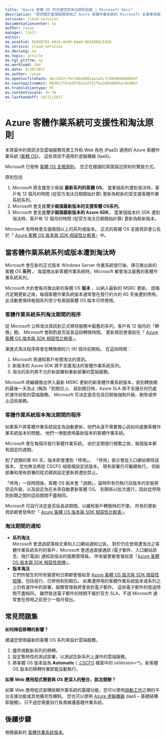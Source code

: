 ```yaml
---
title: "Azure 客體 OS 可支援性和淘汰原則指南 | Microsoft Docs"
description: "提供關於雲端服務使用之 Azure 客體作業系統的 Microsoft 支援事項資訊。"
services: cloud-services
documentationcenter: na
author: raiye
manager: timlt
editor: 
ms.assetid: 919dd781-4dc6-4e50-bda8-9632966c5458
ms.service: cloud-services
ms.devlang: na
ms.topic: article
ms.tgt_pltfrm: na
ms.workload: tbd
ms.date: 9/20/2017
ms.author: raiye
ms.openlocfilehash: 4bc2d57cf4c7d6e0981aa1a5c7c989860600b897
ms.sourcegitcommit: 6699c77dcbd5f8a1a2f21fba3d0a0005ac9ed6b7
ms.translationtype: HT
ms.contentlocale: zh-TW
ms.lasthandoff: 10/11/2017
---
```

# <a name="azure-guest-os-supportability-and-retirement-policy"></a>Azure 客體作業系統可支援性和淘汰原則
本頁面中的資訊涉及雲端服務背景工作和 Web 角色 (PaaS) 適用的 Azure 客體作業系統 ([客體 OS](cloud-services-guestos-update-matrix.md))。 這些資訊不適用於虛擬機器 (IaaS)。

Microsoft 已發佈 [客體 OS 支援原則](http://support.microsoft.com/gp/azure-cloud-lifecycle-faq)。 您正在閱讀的頁面描述原則的實施方式。

原則包括

1. Microsoft 將支援至少兩個 **最新系列的客體 OS**。 當某個系列遭到淘汰時，客戶有 12 個月的時間 (從官方淘汰日期開始計算) 更新為較新的受支援客體作業系統系列。
2. Microsoft 會支援**至少兩個最新版本的支援客體 OS系列**。
3. Microsoft 會支援**至少兩個最新版本的 Azure SDK**。 當某個版本的 SDK 遭到淘汰時，客戶有 12 個月的時間 (從官方淘汰日期開始計算) 更新為較新版本。

Microsoft 有時候會支援兩個以上的系列或版本。 正式的客體 OS 支援資訊會公告於「 [Azure 客體 OS 版本與 SDK 相容性比較表](cloud-services-guestos-update-matrix.md)」中。

## <a name="when-a-guest-os-family-or-version-is-retired"></a>當客體作業系統系列或版本遭到淘汰時
Microsoft 會在新的正式版本 Windows Server 作業系統發行後，擇日推出新的客體 OS **系列** 。 每當推出新客體作業系統時，Microsoft 都會淘汰最舊的客體作業系統系列。

Microsoft 大約會每月推出新的客體 OS **版本** ，以納入最新的 MSRC 更新。 因每月定期更新之故，每個客體作業系統版本通常會在發行的大約 60 天後遭到停用。 此活動會保持每個系列至少有兩個客體 OS 版本可供使用。

### <a name="process-during-a-guest-os-family-retirement"></a>客體作業系統系列淘汰期間的程序
從 Microsoft 公佈淘汰資訊到正式移除服務中最舊的系列，客戶有 12 個月的「轉換」期。 Microsoft 會斟酌是否延長這段轉換時間。 更新資訊會張貼在「 [Azure 客體 OS 版本與 SDK 相容性比較表](cloud-services-guestos-update-matrix.md)」。

漸進式淘汰程序將會在轉換期的六 (6) 個月前開始。 在這段時間：

1. Microsoft 將通知客戶有關淘汰的資訊。
2. 新版本的 Azure SDK 將不支援淘汰的客體作業系統系列。
3. 淘汰的系列將不允許新部署和重新部署的雲端服務。

Microsoft 將繼續推出併入最新 MSRC 更新的新客體作業系統版本，直到轉換期的最後一天為止 (稱為「到期日」)。 屆到期日時，Azure SLA 將不支援任何仍處於運作狀態的雲端服務。 Microsoft 可決定是否在該日期後強制升級、刪除或停止這些服務。

### <a name="process-during-a-guest-os-version-retirement"></a>客體作業系統版本淘汰期間的程序
如果客戶將客體作業系統設定為自動更新，他們永遠不需要擔心該如何處置客體作業系統版本的問題。 他們一律能使用最新版本的客體作業系統。

Microsoft 會在每個月發行客體作業系統。 由於定期發行頻繁之故，每個版本都有固定的週期。

到了週期的第 60 天，版本即會遭到「停用」。 「停用」表示會從入口網站移除該版本。 您也無法再從 CSCFG 組態檔設定該版本。 現有部署仍可繼續執行。 但新部署和現有部署的程式碼與設定更新將遭到禁止。

「停用」一段時間後，客體 OS 版本會「過期」，屆時所有仍執行該版本的安裝將受迫升級，以及設定為在未來自動更新客體 OS。 到期係以批次進行，因此從停用到到期之間的這段期間不盡相同。

Microsoft 可自行決定是否延長該期間，以緩和客戶轉換時的不便。 所有的更新資訊都會發佈於「 [Azure 客體 OS 版本與 SDK 相容性比較表](cloud-services-guestos-update-matrix.md)」。

### <a name="notifications-during-retirement"></a>淘汰期間的通知
* **系列淘汰** <br>Microsoft 會透過部落格文章和入口網站通知公告。 對於仍在使用遭淘汰之客體作業系統系列的客戶，Microsoft 會透過直接通訊 (電子郵件、入口網站訊息、撥打電話) 通知其指派的服務管理員。 所有變更都會張貼至「[Azure 客體 OS 版本與 SDK 相容性矩陣](cloud-services-guestos-update-matrix.md)」。
* **版本淘汰** <br>它們所發生的所有變更和日期都會張貼至 [Azure 客體 OS 版次與 SDK 相容性矩陣](cloud-services-guestos-update-matrix.md)，包括發行、已停用和到期日。 如果遭停用的客體作業系統版本或系列之上仍有運作中的部署，服務管理員將會收到電子郵件。 這些電子郵件的發送時間不盡相同。 雖然發送電子郵件的時間不屬於官方 SLA，不過 Microsoft 通常會在停用之前至少一個月發出。

## <a name="frequently-asked-questions"></a>常見問題集
**如何降低移轉的影響？**

建議您使用最新的客體 OS 系列來設計雲端服務。

1. 儘早規劃新系列的移轉。
2. 設定暫時性的測試部署，以測試在新系列上運作的雲端服務。
3. 將客體 OS 版本設為 **Automatic** ( [.CSCFG](cloud-services-model-and-package.md#cscfg) 檔案中的 osVersion=*)，新客體 OS 版本的移轉作業即能自動執行。

**如果 Web 應用程式需要與 OS 更深入的整合，該怎麼辦？**

如果 Web 應用程式架構依賴作業系統的基礎功能，您可以使用[啟動工作](cloud-services-startup-tasks.md)之類的平台支援功能或其他擴充性機制。 您也可以使用 [Azure 虛擬機器](https://azure.microsoft.com/documentation/scenarios/virtual-machines/) (IaaS – 基礎結構即服務)，只不過您需要自行負責維護基礎作業系統。

## <a name="next-steps"></a>後續步驟
檢閱最新的 [客體作業系統版本](cloud-services-guestos-update-matrix.md)。
